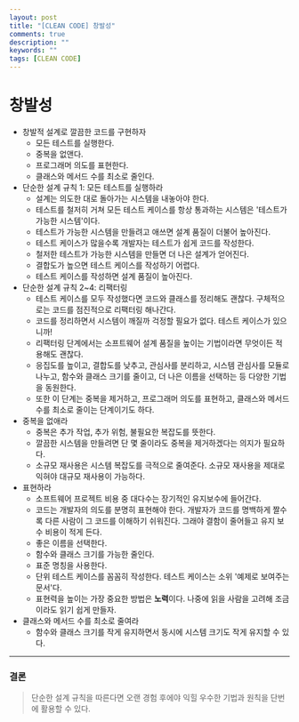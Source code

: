 ```yaml
---
layout: post
title: "[CLEAN CODE] 창발성"
comments: true
description: ""
keywords: ""
tags: [CLEAN CODE]
---
```


# 창발성
* 창발적 설계로 깔끔한 코드를 구현하자
  * 모든 테스트를 실행한다.
  * 중복을 없앤다.
  * 프로그래머 의도를 표현한다.
  * 클래스와 메서드 수를 최소로 줄인다.
* 단순한 설계 규칙 1: 모든 테스트를 실행하라
  * 설계는 의도한 대로 돌아가는 시스템을 내놓아야 한다.
  * 테스트를 철저히 거쳐 모든 테스트 케이스를 항상 통과하는 시스템은 '테스트가 가능한 시스템'이다.
  * 테스트가 가능한 시스템을 만들려고 애쓰면 설계 품질이 더불어 높아진다.
  * 테스트 케이스가 많을수록 개발자는 테스트가 쉽게 코드를 작성한다.
  * 철저한 테스트가 가능한 시스템을 만들면 더 나은 설계가 얻어진다.
  * 결합도가 높으면 테스트 케이스를 작성하기 어렵다.
  * 테스트 케이스를 작성하면 설계 품질이 높아진다.
* 단순한 설계 규칙 2~4: 리팩터링
  * 테스트 케이스를 모두 작성했다면 코드와 클래스를 정리해도 괜찮다. 구체적으로는 코드를 점진적으로 리팩터링 해나간다.
  * 코드를 정리하면서 시스템이 깨질까 걱정할 필요가 없다. 테스트 케이스가 있으니까!
  * 리팩터링 단계에서는 소프트웨어 설계 품질을 높이는 기법이라면 무엇이든 적용해도 괜찮다.
  * 응집도를 높이고, 결합도를 낮추고, 관심사를 분리하고, 시스템 관심사를 모듈로 나누고, 함수와 클래스 크기를 줄이고, 더 나은 이름을 선택하는 등 다양한 기법을 동원한다.
  * 또한 이 단계는 중복을 제거하고, 프로그래머 의도를 표현하고, 클래스와 메서드 수를 최소로 줄이는 단계이기도 하다.
* 중복을 없애라
  * 중복은 추가 작업, 추가 위험, 불필요한 복잡도를 뜻한다.
  * 깔끔한 시스템을 만들려면 단 몇 줄이라도 중복을 제거하겠다는 의지가 필요하다.
  * 소규모 재사용은 시스템 복잡도를 극적으로 줄여준다. 소규모 재사용을 제대로 익혀야 대규모 재사용이 가능하다.
* 표현하라
  * 소프트웨어 프로젝트 비용 중 대다수는 장기적인 유지보수에 들어간다.
  * 코드는 개발자의 의도를 분명히 표현해야 한다. 개발자가 코드를 명백하게 짤수록 다른 사람이 그 코드를 이해하기 쉬워진다. 그래야 결함이 줄어들고 유지 보수 비용이 적게 든다.
  * 좋은 이름을 선택한다.
  * 함수와 클래스 크기를 가능한 줄인다.
  * 표준 명칭을 사용한다.
  * 단위 테스트 케이스를 꼼꼼히 작성한다. 테스트 케이스는 소위 '예제로 보여주는 문서'다.
  * 표현력을 높이는 가장 중요한 방법은 **노력**이다. 나중에 읽을 사람을 고려해 조금이라도 읽기 쉽게 만들자.
* 클래스와 메서드 수를 최소로 줄여라
  * 함수와 클래스 크기를 작게 유지하면서 동시에 시스템 크기도 작게 유지할 수 있다.
<hr/>

### 결론
> 단순한 설계 규칙을 따른다면 오랜 경험 후에야 익힐 우수한 기법과 원칙을 단번에 활용할 수 있다.
